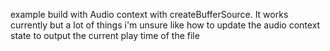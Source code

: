 example build with Audio context with createBufferSource. It works currently but a lot of things i'm unsure like how to update the audio context state to output the current play time of the file
